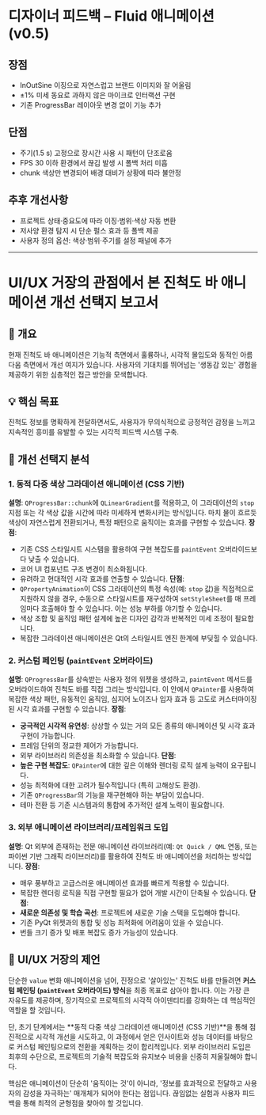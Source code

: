 # 디자이너 피드백 – Fluid 애니메이션 (v0.5)

## 장점
- InOutSine 이징으로 자연스럽고 브랜드 이미지와 잘 어울림
- ±1% 미세 동요로 과하지 않은 마이크로 인터랙션 구현
- 기존 ProgressBar 레이아웃 변경 없이 기능 추가

## 단점
- 주기(1.5 s) 고정으로 장시간 사용 시 패턴이 단조로움
- FPS 30 이하 환경에서 끊김 발생 시 폴백 처리 미흡
- chunk 색상만 변경되어 배경 대비가 상황에 따라 불안정

## 추후 개선사항
- 프로젝트 상태·중요도에 따라 이징·범위·색상 자동 변환
- 저사양 환경 탐지 시 단순 펄스 효과 등 폴백 제공
- 사용자 정의 옵션: 색상·범위·주기를 설정 패널에 추가 

---

# UI/UX 거장의 관점에서 본 진척도 바 애니메이션 개선 선택지 보고서

## 📝 개요
현재 진척도 바 애니메이션은 기능적 측면에서 훌륭하나, 시각적 몰입도와 동적인 아름다움 측면에서 개선 여지가 있습니다. 사용자의 기대치를 뛰어넘는 '생동감 있는' 경험을 제공하기 위한 심층적인 접근 방안을 모색합니다.

## 💡 핵심 목표
진척도 정보를 명확하게 전달하면서도, 사용자가 무의식적으로 긍정적인 감정을 느끼고 지속적인 흥미를 유발할 수 있는 시각적 피드백 시스템 구축.

## 🎨 개선 선택지 분석

### 1. 동적 다중 색상 그라데이션 애니메이션 (CSS 기반)
**설명**: `QProgressBar::chunk`에 `QLinearGradient`를 적용하고, 이 그라데이션의 `stop` 지점 또는 각 색상 값을 시간에 따라 미세하게 변화시키는 방식입니다. 마치 물이 흐르듯 색상이 자연스럽게 전환되거나, 특정 패턴으로 움직이는 효과를 구현할 수 있습니다.
**장점**:
- 기존 CSS 스타일시트 시스템을 활용하여 구현 복잡도를 `paintEvent` 오버라이드보다 낮출 수 있습니다.
- 코어 UI 컴포넌트 구조 변경이 최소화됩니다.
- 유려하고 현대적인 시각 효과를 연출할 수 있습니다.
**단점**:
- `QPropertyAnimation`이 CSS 그라데이션의 특정 속성(예: `stop` 값)을 직접적으로 지원하지 않을 경우, 수동으로 스타일시트를 재구성하여 `setStyleSheet`를 매 프레임마다 호출해야 할 수 있습니다. 이는 성능 부하를 야기할 수 있습니다.
- 색상 조합 및 움직임 패턴 설계에 높은 디자인 감각과 반복적인 미세 조정이 필요합니다.
- 복잡한 그라데이션 애니메이션은 Qt의 스타일시트 엔진 한계에 부딪힐 수 있습니다.

### 2. 커스텀 페인팅 (`paintEvent` 오버라이드)
**설명**: `QProgressBar`를 상속받는 사용자 정의 위젯을 생성하고, `paintEvent` 메서드를 오버라이드하여 진척도 바를 직접 그리는 방식입니다. 이 안에서 `QPainter`를 사용하여 복잡한 색상 패턴, 유동적인 움직임, 심지어 노이즈나 입자 효과 등 고도로 커스터마이징된 시각 효과를 구현할 수 있습니다.
**장점**:
- **궁극적인 시각적 유연성**: 상상할 수 있는 거의 모든 종류의 애니메이션 및 시각 효과 구현이 가능합니다.
- 프레임 단위의 정교한 제어가 가능합니다.
- 외부 라이브러리 의존성을 최소화할 수 있습니다.
**단점**:
- **높은 구현 복잡도**: `QPainter`에 대한 깊은 이해와 렌더링 로직 설계 능력이 요구됩니다.
- 성능 최적화에 대한 고려가 필수적입니다 (특히 고해상도 환경).
- 기존 `QProgressBar`의 기능을 재구현해야 하는 부담이 있습니다.
- 테마 전환 등 기존 시스템과의 통합에 추가적인 설계 노력이 필요합니다.

### 3. 외부 애니메이션 라이브러리/프레임워크 도입
**설명**: Qt 외부에 존재하는 전문 애니메이션 라이브러리(예: `Qt Quick / QML` 연동, 또는 파이썬 기반 그래픽 라이브러리)를 활용하여 진척도 바 애니메이션을 처리하는 방식입니다.
**장점**:
- 매우 풍부하고 고급스러운 애니메이션 효과를 빠르게 적용할 수 있습니다.
- 복잡한 렌더링 로직을 직접 구현할 필요가 없어 개발 시간이 단축될 수 있습니다.
**단점**:
- **새로운 의존성 및 학습 곡선**: 프로젝트에 새로운 기술 스택을 도입해야 합니다.
- 기존 PyQt 위젯과의 통합 및 성능 최적화에 어려움이 있을 수 있습니다.
- 번들 크기 증가 및 배포 복잡도 증가 가능성이 있습니다.

## 🎯 UI/UX 거장의 제언
단순한 `value` 변화 애니메이션을 넘어, 진정으로 '살아있는' 진척도 바를 만들려면 **커스텀 페인팅 (`paintEvent` 오버라이드) 방식**을 최종 목표로 삼아야 합니다. 이는 가장 큰 자유도를 제공하며, 장기적으로 프로젝트의 시각적 아이덴티티를 강화하는 데 핵심적인 역할을 할 것입니다.

단, 초기 단계에서는 **동적 다중 색상 그라데이션 애니메이션 (CSS 기반)**을 통해 점진적으로 시각적 개선을 시도하고, 이 과정에서 얻은 인사이트와 성능 데이터를 바탕으로 커스텀 페인팅으로의 전환을 계획하는 것이 합리적입니다. 외부 라이브러리 도입은 최후의 수단으로, 프로젝트의 기술적 복잡도와 유지보수 비용을 신중히 저울질해야 합니다.

핵심은 애니메이션이 단순히 '움직이는 것'이 아니라, '정보를 효과적으로 전달하고 사용자의 감성을 자극하는' 매개체가 되어야 한다는 점입니다. 끊임없는 실험과 사용자 피드백을 통해 최적의 균형점을 찾아야 할 것입니다. 